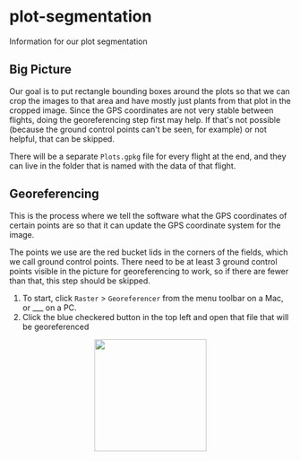 # plot-segmentation
Information for our plot segmentation

## Big Picture

Our goal is to put rectangle bounding boxes around the plots so that we can crop the images to that area and have mostly just plants from that plot in the cropped image. Since the GPS coordinates are not very stable between flights, doing the georeferencing step first may help. If that's not possible (because the ground control points can't be seen, for example) or not helpful, that can be skipped. 

There will be a separate `Plots.gpkg` file for every flight at the end, and they can live in the folder that is named with the data of that flight.

## Georeferencing

This is the process where we tell the software what the GPS coordinates of certain points are so that it can update the GPS coordinate system for the image.

The points we use are the red bucket lids in the corners of the fields, which we call ground control points. There need to be at least 3 ground control points visible in the picture for georeferencing to work, so if there are fewer than that, this step should be skipped.

1. To start, click `Raster` > `Georeferencer` from the menu toolbar on a Mac, or ___ on a PC.
2. Click the blue checkered button in the top left and open that file that will be georeferenced
<p align="center"><img src="https://speckled-breadfruit-5bb.notion.site/image/https%3A%2F%2Fs3-us-west-2.amazonaws.com%2Fsecure.notion-static.com%2Fecb219f6-3001-4cd5-a337-8f7606e497f8%2FScreen_Shot_2021-08-30_at_11.46.33_PM.png?id=3b645b91-3960-46eb-819a-0e9507ae8661&table=block&spaceId=5c4f5b44-950a-4844-bd0f-87f77e11832b&width=2000&userId=&cache=v2" width="200" /></p>